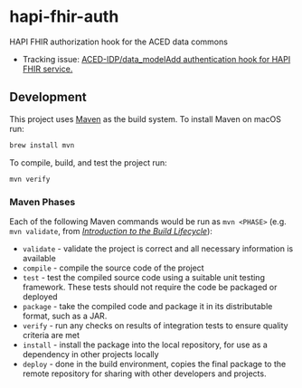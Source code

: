 # hapi-fhir-auth
HAPI FHIR authorization hook for the ACED data commons

- Tracking issue: [ACED-IDP/data_model](https://github.com/ACED-IDP/data_model)[Add authentication hook for HAPI FHIR service.](https://github.com/ACED-IDP/data_model/issues/34)


## Development

This project uses [Maven](https://maven.apache.org/) as the build system. To install Maven on macOS run:

```sh
brew install mvn
```

To compile, build, and test the project run:

```
mvn verify
```

### Maven Phases

Each of the following Maven commands would be run as `mvn <PHASE>` (e.g. `mvn validate`, from *[Introduction to the Build Lifecycle](https://maven.apache.org/guides/introduction/introduction-to-the-lifecycle.html)*):

- `validate` - validate the project is correct and all necessary information is available
- `compile` - compile the source code of the project
- `test` - test the compiled source code using a suitable unit testing framework. These tests should not require the code be packaged or deployed
- `package` - take the compiled code and package it in its distributable format, such as a JAR.
- `verify` - run any checks on results of integration tests to ensure quality criteria are met
- `install` - install the package into the local repository, for use as a dependency in other projects locally
- `deploy` - done in the build environment, copies the final package to the remote repository for sharing with other developers and projects.
